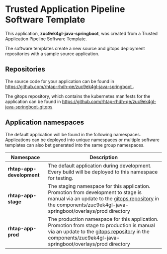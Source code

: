 # Trusted Application Pipeline Software Template

This application, **zuc9ek4gl-java-springboot**, was created from a Trusted Application Pipeline Software Template.

The software templates create a new source and gitops deployment repositories with a sample source application. 

## Repositories

The source code for your application can be found in [https://github.com/rhtap-rhdh-qe/zuc9ek4gl-java-springboot ](https://github.com/rhtap-rhdh-qe/zuc9ek4gl-java-springboot ).
 
The gitops repository, which contains the kubernetes manifests for the application can be found in 
[https://github.com/rhtap-rhdh-qe/zuc9ek4gl-java-springboot-gitops ](https://github.com/rhtap-rhdh-qe/zuc9ek4gl-java-springboot-gitops ) 

## Application namespaces 

The default application will be found in the following namespaces. Applications can be deployed into unique namespaces or multiple software templates can also bet generated into the same group namespaces.  

|  Namespace   |  Description   |  
| -------- | -------- |   
| **rhtap-app-development** | The default application during development. Every build will be deployed to this namespace for testing. | 
| **rhtap-app-stage** | The staging namespace for this application. Promotion from development to stage is manual via an update to the [gitops repository](https://github.com/rhtap-rhdh-qe/zuc9ek4gl-java-springboot-gitops ) in the components/zuc9ek4gl-java-springboot/overlays/prod directory |  
| **rhtap-app-prod** | The production namespace for this application. Promotion from stage to production is manual via an update to the [gitops repository](https://github.com/rhtap-rhdh-qe/zuc9ek4gl-java-springboot-gitops ) in the components/zuc9ek4gl-java-springboot/overlays/prod directory | 